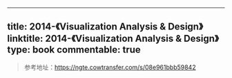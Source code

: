 
---
title: 2014-《Visualization Analysis & Design》
linktitle: 2014-《Visualization Analysis & Design》
type: book
commentable: true
---

> 参考地址：https://ngte.cowtransfer.com/s/08e961bbb59842

    